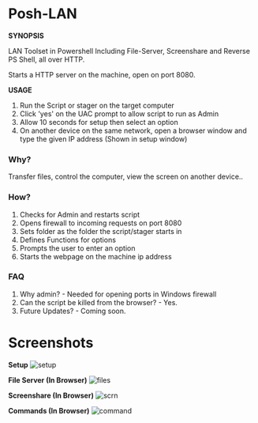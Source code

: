 # Posh-LAN

**SYNOPSIS**

LAN Toolset in Powershell Including File-Server, Screenshare and Reverse PS Shell, all over HTTP. 

Starts a HTTP server on the machine, open on port 8080.   

**USAGE**
1. Run the Script or stager on the target computer
2. Click 'yes' on the UAC prompt to allow script to run as Admin
3. Allow 10 seconds for setup then select an option
4. On another device on the same network, open a browser window and type the given IP address (Shown in setup window)

<h3>Why?</h3>
Transfer files, control the computer, view the screen on another device..

<h3>How?</h3>

1. Checks for Admin and restarts script
2. Opens firewall to incoming requests on port 8080
3. Sets folder as the folder the script/stager starts in
4. Defines Functions for options
5. Prompts the user to enter an option
6. Starts the webpage on the machine ip address

<h3>FAQ</h3>

1. Why admin? - Needed for opening ports in Windows firewall
2. Can the script be killed from the browser? - Yes.
3. Future Updates? - Coming soon.

# Screenshots

**Setup**
![setup](https://github.com/beigeworm/Posh-LAN/assets/93350544/0f3eb03d-dd32-40b4-b21e-8ed02614769f)

**File Server (In Browser)**
![files](https://github.com/beigeworm/Posh-LAN/assets/93350544/ce05e881-601d-47aa-b53d-2136e4ace725)

**Screenshare (In Browser)**
![scrn](https://github.com/beigeworm/Posh-LAN/assets/93350544/3b7fbb63-f6ee-4796-9e39-5fc4274f95ca)

**Commands (In Browser)**
![command](https://github.com/beigeworm/Posh-LAN/assets/93350544/5a85e798-a695-41bb-a562-66d982e38538)
